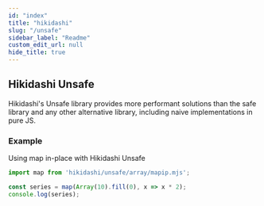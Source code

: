 ```yaml
---
id: "index"
title: "hikidashi"
slug: "/unsafe"
sidebar_label: "Readme"
custom_edit_url: null
hide_title: true
---
```


## Hikidashi Unsafe

Hikidashi's Unsafe library provides more performant solutions than the safe library and any other alternative library, including naive implementations in pure JS.

### Example
Using map in-place with Hikidashi Unsafe

```js
import map from 'hikidashi/unsafe/array/mapip.mjs';

const series = map(Array(10).fill(0), x => x * 2);
console.log(series);
```
